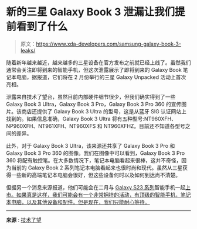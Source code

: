 # 新的三星 Galaxy Book 3 泄漏让我们提前看到了什么

> 原文：<https://www.xda-developers.com/samsung-galaxy-book-3-leaks/>

随着新年越来越近，越来越多的三星设备在官方发布之前就已经上线了。虽然我们通常会关注即将到来的智能手机，但这次泄露展示了即将到来的 Galaxy Book 笔记本电脑，据报道，它们将在 2 月份举行的三星 Galaxy Unpacked 活动上首次亮相。

泄露来自技术了望台，虽然目前内部硬件细节很少，但我们确实得到了一些 Galaxy Book 3 Ultra，Galaxy Book 3 Pro，Galaxy Book 3 Pro 360 的宣传图片。该商店还提供了 Galaxy Book 3 Ultra 的型号，这是从蓝牙 SIG 认证网站上找到的。如果信息准确，Galaxy Book 3 Ultra 将有五种型号:NT960XFH、NP960XFH、NT961XFH、NT960XFS 和 NT960XFHZ。目前还不知道各型号之间的差异。

此外，对于 Galaxy Book 3 Ultra，该来源还共享了 Galaxy Book 3 Pro 和 Galaxy Book 3 Pro 360 的图像。我们在图像中可以看到，Galaxy Book 3 Pro 360 将配有触控笔。在大多数情况下，笔记本电脑看起来很棒，这并不奇怪，因为当前的 Galaxy Book 2 系列笔记本电脑看起来也很时尚和现代。虽然从三星获得一些新的高端笔记本电脑会很好，但这些设备何时以及如何到达尚不清楚。

但据另一个消息来源报道，他们可能会在二月与 [Galaxy S23 系列](https://www.xda-developers.com/samsung-galaxy-s23/)智能手机一起[上市。如果真是这样，我们可能会有一个非常拥挤的活动，有顶级的智能手机，笔记本电脑，以及其他设备和配件。但是现在，我们只能耐心等待。](https://www.xda-developers.com/samsung-new-galaxy-book-laptops-in-2023/)

* * *

**来源** : [技术了望](https://www.thetechoutlook.com/offers/laptop-offers/exclusive-promotional-image-of-the-upcoming-samsung-galaxy-book-3-ultra-leaked/)